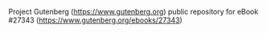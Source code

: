 Project Gutenberg (https://www.gutenberg.org) public repository for eBook #27343 (https://www.gutenberg.org/ebooks/27343)
